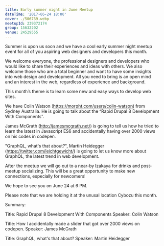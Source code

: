 ```yaml
---
title: Early summer night in June Meetup
dateTime: '2017-06-24 18:00'
cover: ./506739.webp
meetupId: 239372174
group: 15632202
venue: 24529555
---
```


Summer is upon us soon and we have a cool early summer night meetup event for all of you aspiring web designers and developers this month.

We welcome everyone, the professional designers and developers who would like to share their experiences and ideas with others. We also welcome those who are a total beginner and want to have some insights into web design and development. All you need to bring is an open mind and an interest in the web, regardless of experience and background.

This month’s theme is to learn some new and easy ways to develop web sites.

We have Colin Watson (https://morpht.com/users/colin-watson) from Sydney Australia. He is going to talk about the “Rapid Drupal 8 Development With Components”.

James McGrath (http://jamesmcgrath.net/) is going to tell us how he tried to learn the latest in Javascript ES6 and accidentally having over 2000 views on his codes in codepen.

"GraphQL, what's that about?", Martin Heidegger (https://twitter.com/leichtgewicht/) is going to let us know more about GraphQL, the latest trend in web development.

After the meetup we will go out to a near-by Izakaya for drinks and post-meetup socializing. This will be a great opportunity to make new connections, especially for newcomers!

We hope to see you on June 24 at 6 PM.

Please note that we are holding it at the unusal location Cybozu this month.

Summary:

Title: Rapid Drupal 8 Development With Components
Speaker: Colin Watson

Title: How I accidentally made a slider that got over 2000 views on codepen.
Speaker: James McGrath

Title: GraphQL, what's that about?
Speaker: Martin Heidegger
